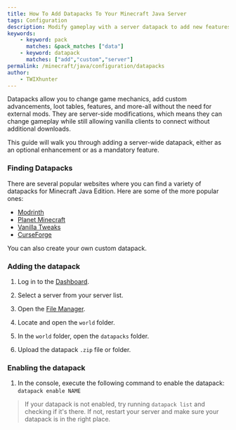 ```yaml
---
title: How To Add Datapacks To Your Minecraft Java Server
tags: Configuration
description: Modify gameplay with a server datapack to add new features without requiring mods or plugins.
keywords:
    - keyword: pack
      matches: &pack_matches ["data"]
    - keyword: datapack
      matches: ["add","custom","server"]
permalink: /minecraft/java/configuration/datapacks
author:
    - TWIXhunter
---
```


Datapacks allow you to change game mechanics, add custom advancements, loot tables, features, and more-all without the need for external mods. They are server-side modifications, which means they can change gameplay while still allowing vanilla clients to connect without additional downloads.

This guide will walk you through adding a server-wide datapack, either as an optional enhancement or as a mandatory feature.

### Finding Datapacks

There are several popular websites where you can find a variety of datapacks for Minecraft Java Edition. Here are some of the more popular ones:

- [Modrinth](https://modrinth.com/datapacks "Modrinth is a platform for Minecraft players and developers that offers a curated selection of mods, datapacks, and community content.")
- [Planet Minecraft](https://www.planetminecraft.com/data-packs/ "A community-driven platform where users share various Minecraft content, including datapacks.")
- [Vanilla Tweaks](https://vanillatweaks.net/picker/datapacks/ "A collection of high-quality, customizable datapacks that improve gameplay while staying true to vanilla mechanics.")
- [CurseForge](https://www.curseforge.com/minecraft/search?class=data-packs/ "Browse through the selection of Minecrafts mods and datapacks, check out their descriptions and photos, and find out which ones are best for you.")

You can also create your own custom datapack.

### Adding the datapack

1. Log in to the [Dashboard](https://client.falixnodes.net/).

2. Select a server from your server list.

3. Open the [File Manager](https://client.falixnodes.net/server/filemanager).

4. Locate and open the `world` folder.

5. In the `world` folder, open the `datapacks` folder.

6. Upload the datapack `.zip` file or folder.

### Enabling the datapack

1. In the console, execute the following command to enable the datapack: `datapack enable NAME`

> If your datapack is not enabled, try running `datapack list` and checking if it's there. If not, restart your server and make sure your datapack is in the right place.

